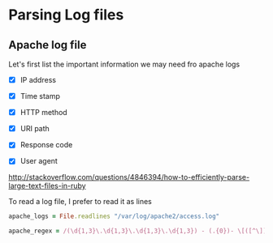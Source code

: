 # Parsing Log files


## Apache log file
Let's first list the important information we may need fro apache logs 

- [x] IP address
- [x] Time stamp 
- [x] HTTP method 
- [x] URI path
- [x] Response code
- [x] User agent 


http://stackoverflow.com/questions/4846394/how-to-efficiently-parse-large-text-files-in-ruby

To read a log file, I prefer to read it as lines 

```ruby
apache_logs = File.readlines "/var/log/apache2/access.log"
```

```ruby
apache_regex = /(\d{1,3}\.\d{1,3}\.\d{1,3}\.\d{1,3}) - (.{0})- \[([^\]]+?)\] "(GET|POST|PUT|DELETE) ([^\s]+?) (HTTP\/1\.1)" (\d+) (\d+) "-" "(.*)"/
```